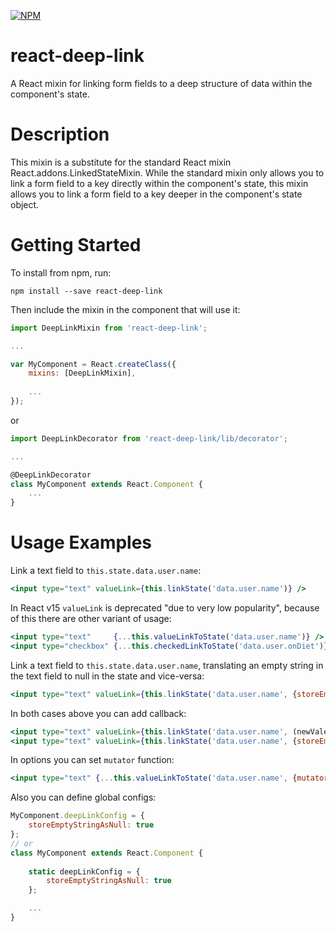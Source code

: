 [![NPM](https://nodei.co/npm/react-deep-link.png?downloads=true&downloadRank=true&stars=true)](https://nodei.co/npm/react-deep-link/)

# react-deep-link

A React mixin for linking form fields to a deep structure of data within the component's state.

# Description

This mixin is a substitute for the standard React mixin React.addons.LinkedStateMixin. While the standard mixin only allows you to link a form field to a key directly within the component's state, this mixin allows you to link a form field to a key deeper in the component's state object.

# Getting Started

To install from npm, run:

`npm install --save react-deep-link`

Then include the mixin in the component that will use it:
```js
import DeepLinkMixin from 'react-deep-link';

...

var MyComponent = React.createClass({
	mixins: [DeepLinkMixin],
	
	...
});
```

or
```js
import DeepLinkDecorator from 'react-deep-link/lib/decorator';

...

@DeepLinkDecorator
class MyComponent extends React.Component {
	...
}
```

# Usage Examples

Link a text field to `this.state.data.user.name`:
```jsx
<input type="text" valueLink={this.linkState('data.user.name')} />
```

In React v15 `valueLink` is deprecated "due to very low popularity", because of this there are other variant of usage:
```jsx
<input type="text"     {...this.valueLinkToState('data.user.name')} />
<input type="checkbox" {...this.checkedLinkToState('data.user.onDiet')} />
```

Link a text field to `this.state.data.user.name`, translating an empty string in the text field to null in the state and vice-versa:
```jsx
<input type="text" valueLink={this.linkState('data.user.name', {storeEmptyStringAsNull: true})} />
```

In both cases above you can add callback:
```jsx
<input type="text" valueLink={this.linkState('data.user.name', (newVale) => {...})} />
<input type="text" valueLink={this.linkState('data.user.name', {storeEmptyStringAsNull: true}, (newVale) => {...})} />
```

In options you can set `mutator` function:
```jsx
<input type="text" {...this.valueLinkToState('data.user.name', {mutator: _ => _.toUpperCase()})} />
```

Also you can define global configs:
```js
MyComponent.deepLinkConfig = {
	storeEmptyStringAsNull: true
};
// or
class MyComponent extends React.Component {
	
	static deepLinkConfig = {
		storeEmptyStringAsNull: true
	};

	...
}
```
